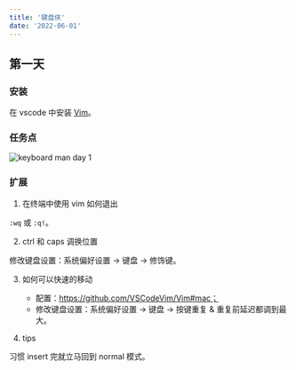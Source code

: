 ```yaml
---
title: '键盘侠'
date: '2022-06-01'
---
```


## 第一天

### 安装

在 vscode 中安装 [Vim](https://marketplace.visualstudio.com/items?itemName=vscodevim.vim)。

### 任务点

![keyboard man day 1](/keyboard-man/day-1.png)

### 扩展

1. 在终端中使用 vim 如何退出

`:wq` 或 `:q!`。

2. ctrl 和 caps 调换位置

修改键盘设置：系统偏好设置 -> 键盘 -> 修饰键。

3. 如何可以快速的移动

    - 配置：https://github.com/VSCodeVim/Vim#mac；
    - 修改键盘设置：系统偏好设置 -> 键盘 -> 按键重复 & 重复前延迟都调到最大。

4. tips

习惯 insert 完就立马回到 normal 模式。
